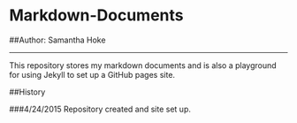 # Markdown-Documents 
##Author: Samantha Hoke

----------------
This repository stores my markdown documents and is also a playground for using Jekyll to set up a GitHub pages site.

##History

###4/24/2015
Repository created and site set up.
